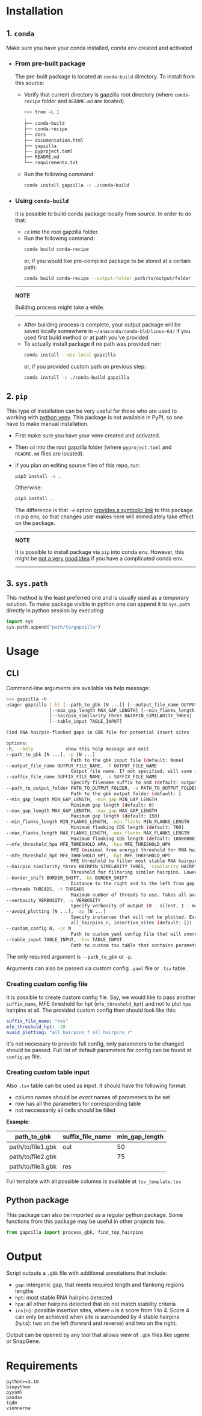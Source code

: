 # **Installation**

## **1. `conda`**

Make sure you have your conda installed, conda env created and activated

- ### **From pre-built package**
    The pre-built package is located at `conda-build` directory. To install from this source:
    - Verify that current directory is gapzilla root directory (where `conda-recipe` folder and `README.md` are located)
        ```bash
        >>> tree -L 1
        .
        ├── conda-build
        ├── conda-recipe
        ├── docs
        ├── documentation.html
        ├── gapzilla
        ├── pyproject.toml
        ├── README.md
        └── requirements.txt
        ```
    - Run the following command:
        ```bash
        conda install gapzilla -c ./conda-build   
        ```


- ### **Using `conda-build`**
    It is possible to build conda package locally from source. In order to do that:
    - `cd` into the root gapzilla folder.
    - Run the following command:
        ```bash
        conda build conda-recipe
        ```
        or, if you would like pre-compiled package to be stored at a certain path:
        ```bash
        conda build conda-recipe --output-folder path/to/output/folder
        ```


    ---
    **NOTE**

    Building process might take a while.

    ---
    - After building process is complete, your output package will be saved locally somewhere in `~/anaconda/conda-bld/linux-64/` if you used first build method or at path you've provided
    - To actually install package if no path was provided run:
        ```bash
        conda install --use-local gapzilla
        ```
        or, if you provided custom path on previous step:
        ```bash
        conda install -c ./conda-build gapzilla    
        ```
## **2. `pip`**

This type of installation can be very useful for those who are used to working with [python venv](https://docs.python.org/3/library/venv.html). This package is not available in PyPI, so one have to make manual installation. 

- First make sure you have your venv created and activated. 
- Then `cd` into the root gapzilla folder (where `pyproject.toml` and `README.md` files are located).
- If you plan on editing source files of this repo, run:

    ```bash
    pip3 install -e .
    ```
    Otherwise:
    ```bash
    pip3 install .
    ```
    The difference is that `-e` option [provides a symbolic link](https://stackoverflow.com/a/59667164/19559362) to this package in pip env, so that changes user makes here will immediately take effect on the package.

    ---
    **NOTE**

    It is possible to install package via `pip` into conda env. However, this might be [not a very good idea](https://www.anaconda.com/blog/using-pip-in-a-conda-environment) if you have a complicated conda env.

    ---

## **3. `sys.path`**
This method is the least preferred one and is usually used as a temporary solution. To make package visible in python one can append it to `sys.path` directly in python session by executing:
```python
import sys
sys.path.append("path/to/gapzilla")
```

# **Usage**

## **CLI**

Command-line arguments are available via help message:
```bash
>>> gapzilla -h
usage: gapzilla [-h] [--path_to_gbk [N ...]] [--output_file_name OUTPUT_FILE_NAME] [--suffix_file_name SUFFIX_FILE_NAME] [--path_to_output_folder PATH_TO_OUTPUT_FOLDER] [--min_gap_length MIN_GAP_LENGTH]
                [--max_gap_length MAX_GAP_LENGTH] [--min_flanks_length MIN_FLANKS_LENGTH] [--max_flanks_length MAX_FLANKS_LENGTH] [--mfe_threshold_hpa MFE_THRESHOLD_HPA] [--mfe_threshold_hpt MFE_THRESHOLD_HPT]
                [--hairpin_similarity_thres HAIRPIN_SIMILARITY_THRES] [--border_shift BORDER_SHIFT] [--threads THREADS] [--verbosity VERBOSITY] [--avoid_plotting [N ...]] [--custom_config N]
                [--table_input TABLE_INPUT]

Find RNA hairpin-flanked gaps in GBK file for potential insert sites

options:
-h, --help            show this help message and exit
--path_to_gbk [N ...], -p [N ...]
                        Path to the gbk input file (default: None)
--output_file_name OUTPUT_FILE_NAME, -f OUTPUT_FILE_NAME
                        Output file name. If not specified, will save input file name and add suffix (default: )
--suffix_file_name SUFFIX_FILE_NAME, -s SUFFIX_FILE_NAME
                        Specify filename suffix to add (default: output)
--path_to_output_folder PATH_TO_OUTPUT_FOLDER, -o PATH_TO_OUTPUT_FOLDER
                        Path to the gbk output folder (default: )
--min_gap_length MIN_GAP_LENGTH, -min_gap MIN_GAP_LENGTH
                        Minimum gap length (default: 0)
--max_gap_length MAX_GAP_LENGTH, -max_gap MAX_GAP_LENGTH
                        Maximum gap length (default: 150)
--min_flanks_length MIN_FLANKS_LENGTH, -min_flanks MIN_FLANKS_LENGTH
                        Minimum flanking CDS length (default: 700)
--max_flanks_length MAX_FLANKS_LENGTH, -max_flanks MAX_FLANKS_LENGTH
                        Maximum flanking CDS length (default: 10000000)
--mfe_threshold_hpa MFE_THRESHOLD_HPA, -hpa MFE_THRESHOLD_HPA
                        MFE (minimal free energy) threshold for RNA hairpins (default: -7)
--mfe_threshold_hpt MFE_THRESHOLD_HPT, -hpt MFE_THRESHOLD_HPT
                        MFE threshold to filter most stable RNA hairpins (default: -15)
--hairpin_similarity_thres HAIRPIN_SIMILARITY_THRES, -similarity HAIRPIN_SIMILARITY_THRES
                        Threshold for filtering similar hairpins. Lower thres -> more hairpins dropped (default: 0.9)
--border_shift BORDER_SHIFT, -bs BORDER_SHIFT
                        Distance to the right and to the left from gap to search for haiirpins (default: 75)
--threads THREADS, -t THREADS
                        Maximum number of threads to use. Takes all available cores, if not specified (default: <all available cores>)
--verbosity VERBOSITY, -v VERBOSITY
                        Specify verbosity of output (0 - silent, 1 - max) (default: 1)
--avoid_plotting [N ...], -ap [N ...]
                        Specify instances that will not be plotted. Example to drop hpa: -ap all_hairpins_f all_hairpins_r. Full list of plottable instances: gaps, top_hairpins_f, top_hairpins_r, all_hairpins_f,
                        all_hairpins_r, insertion_sites (default: [])
--custom_config N, -cc N
                        Path to custom yaml config file that will override defaults and any other commandline args (default: None)
--table_input TABLE_INPUT, -tsv TABLE_INPUT
                        Path to custom tsv table that contains parameters for multiple samples (default: None)
```

The only required argument is `--path_to_gbk` or `-p`. 

Arguments can also be passed via custom config `.yaml` file or `.tsv` table.

### **Creating custom config file**
It is possible to create custom config file. Say, we would like to pass another `suffix_name`, MFE threshold for hpt (`mfe_threshold_hpt`) and not to plot `hpa` hairpins at all. The provided custom config then should look like this:
```yaml
suffix_file_name: "res"
mfe_threshold_hpt: -20
avoid_plotting: "all_hairpins_f all_hairpins_r"
```
It's not necessary to provide full config, only parameters to be changed should be passed. Full list of default parameters for config can be found at `config.py` file.

### **Creating custom table input**
Also `.tsv` table can be used as input. It should have the following format:
- column names should be *exact* names of parameters to be set
- row has all the parameters for corresponding table
- not neccessarily all cells should be filled

**Example:**

| path_to_gbk       | suffix_file_name | min_gap_length |
|-------------------|------------------|----------------|
| path/to/file1.gbk | out              | 50             |
| path/to/file2.gbk |                  | 75             |
| path/to/file3.gbk | res              |                |

Full template with all possible columns is available at `tsv_template.tsv`

## **Python package**
This package can also be imported as a regular python package. Some functions from this package may be useful in other projects too.
```python
from gapzilla import process_gbk, find_top_hairpins
```

# **Output**

Script outputs a `.gbk` file with additional annotations that include:
- `gap`: intergenic gap, that meets required length and flankong regions lengths
- `hpt`: most stable RNA hairpins detected
- `hpa`: all other hairpins detected that do not match stability criteria
- `ins{n}`: possible insertion sites, where `n` is a score from 1 to 4. Score 4 can only be achieved when site is surrounded by 4 stable hairpins (`hpt`s): two on the left (forward and reverse) and two on the right.

Output can be opened by any tool that allows view of `.gbk` files like ugene or SnapGene.

# **Requirements**
```
python>=3.10
biopython
pyyaml
pandas
tqdm
viennarna
```






